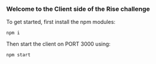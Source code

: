 ### Welcome to the Client side of the Rise challenge

To get started, first install the npm modules:

`npm i`

Then start the client on PORT 3000 using:

`npm start`
